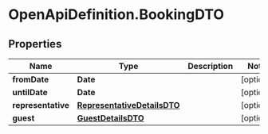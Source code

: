 # OpenApiDefinition.BookingDTO

## Properties

Name | Type | Description | Notes
------------ | ------------- | ------------- | -------------
**fromDate** | **Date** |  | [optional] 
**untilDate** | **Date** |  | [optional] 
**representative** | [**RepresentativeDetailsDTO**](RepresentativeDetailsDTO.md) |  | [optional] 
**guest** | [**GuestDetailsDTO**](GuestDetailsDTO.md) |  | [optional] 


